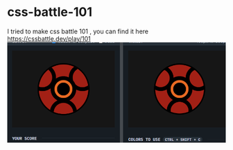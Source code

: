 # css-battle-101
I tried to make css battle 101 , you can find it here https://cssbattle.dev/play/101
![alt text](https://github.com/salihbezai/css-battle-101/blob/main/img.PNG)
